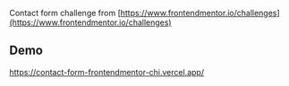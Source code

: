 Contact form challenge from [https://www.frontendmentor.io/challenges](https://www.frontendmentor.io/challenges)

## Demo
https://contact-form-frontendmentor-chi.vercel.app/
